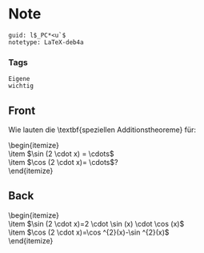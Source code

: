# Note
```
guid: l$_PC*<u`$
notetype: LaTeX-deb4a
```

### Tags
```
Eigene
wichtig
```

## Front
Wie lauten die \textbf{speziellen Additionstheoreme} für:
<div>
  \begin{itemize}
</div>
<div>
  \item $\sin (2 \cdot x) = \cdots$
</div>
<div>
  \item $\cos (2 \cdot x)= \cdots$?
</div>
<div>
  \end{itemize}
</div>

## Back
<div>
  \begin{itemize}
</div>
<div>
  \item $\sin (2 \cdot x)=2 \cdot \sin (x) \cdot \cos (x)$
</div>\item $\cos (2 \cdot x)=\cos ^{2}(x)-\sin ^{2}(x)$
<div>
  \end{itemize}
</div>
